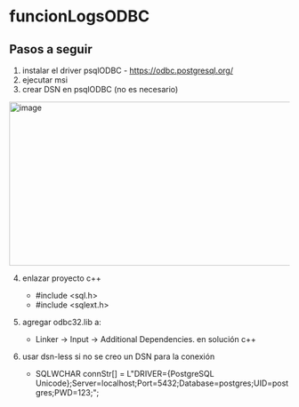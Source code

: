# funcionLogsODBC
## Pasos a seguir
1. instalar el driver psqlODBC - https://odbc.postgresql.org/
2. ejecutar msi
3. crear DSN en psqlODBC (no es necesario)
<img width="536" height="295" alt="image" src="https://github.com/user-attachments/assets/6a4a6082-50a7-46e3-8380-7ad3cfc7bcd2" />



4. enlazar proyecto c++
   - #include <sql.h>
   - #include <sqlext.h>

5. agregar odbc32.lib a:
   - Linker → Input → Additional Dependencies. en solución c++
6. usar dsn-less si no se creo un DSN para la conexión
   - SQLWCHAR connStr[] = L"DRIVER={PostgreSQL Unicode};Server=localhost;Port=5432;Database=postgres;UID=postgres;PWD=123;";

